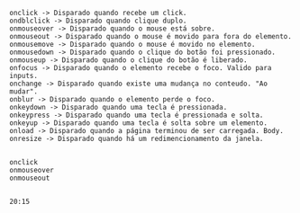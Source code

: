    onclick -> Disparado quando recebe um click.
    ondblclick -> Disparado quando clique duplo.
    onmouseover -> Disparado quando o mouse está sobre.
    onmouseout -> Disparado quando o mouse é movido para fora do elemento.
    onmousemove -> Disparado quando o mouse é movido no elemento.
    onmousedown -> Disparado quando o clique do botão foi pressionado.  
    onmouseup -> Disparado quando o clique do botão é liberado.
    onfocus -> Disparado quando o elemento recebe o foco. Valido para inputs.
    onchange -> Disparado quando existe uma mudança no conteudo. "Ao mudar".
    onblur -> Disparado quando o elemento perde o foco.
    onkeydown -> Disparado quando uma tecla é pressionada.
    onkeypress -> Disparado quando uma tecla é pressionada e solta.
    onkeyup -> Disparado quando uma tecla é solta sobre um elemento.
    onload -> Disparado quando a página terminou de ser carregada. Body.
    onresize -> Disparado quando há um redimencionamento da janela.


    onclick
    onmouseover
    onmouseout


    20:15